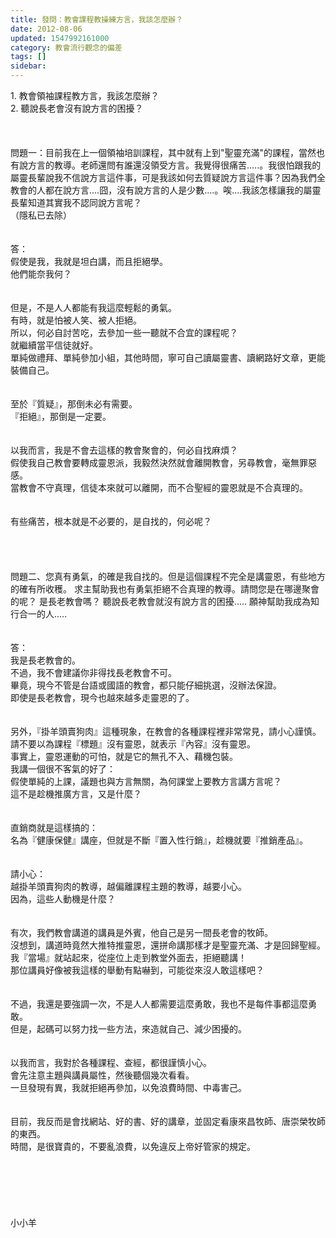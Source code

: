 ```yaml
---
title: 發問：教會課程教操練方言，我該怎麼辦？
date: 2012-08-06
updated: 1547992161000
category: 教會流行觀念的偏差
tags: []
sidebar: 
---
```


<p>1.	教會領袖課程教方言，我該怎麼辦？<br/>2.	聽說長老會沒有說方言的困擾？<br/><!--more--><br/><br/><br/>問題一：目前我在上一個領袖培訓課程，其中就有上到"聖靈充滿"的課程，當然也有說方言的教導。老師還問有誰還沒領受方言。我覺得很痛苦.....。我很怕跟我的屬靈長輩說我不信說方言這件事，可是我該如何去質疑說方言這件事？因為我們全教會的人都在說方言....囧，沒有說方言的人是少數....。唉....我該怎樣讓我的屬靈長輩知道其實我不認同說方言呢？<br/>（隱私已去除）<br/><br/><br/>答：<br/>假使是我，我就是坦白講，而且拒絕學。<br/>他們能奈我何？<br/><br/> <br/>但是，不是人人都能有我這麼輕鬆的勇氣。<br/>有時，就是怕被人笑、被人拒絕。<br/>所以，何必自討苦吃，去參加一些一聽就不合宜的課程呢？<br/>就繼續當平信徒就好。<br/>單純做禮拜、單純參加小組，其他時間，寧可自己讀屬靈書、讀網路好文章，更能裝備自己。<br/><br/><br/>至於『質疑』，那倒未必有需要。<br/>『拒絕』，那倒是一定要。<br/> <br/><br/>以我而言，我是不會去這樣的教會聚會的，何必自找麻煩？<br/>假使我自己教會要轉成靈恩派，我毅然決然就會離開教會，另尋教會，毫無罪惡感。<br/>當教會不守真理，信徒本來就可以離開，而不合聖經的靈恩就是不合真理的。<br/><br/> <br/>有些痛苦，根本就是不必要的，是自找的，何必呢？<br/><br/><br/><br/><br/>問題二、您真有勇氣，的確是我自找的。但是這個課程不完全是講靈恩，有些地方的確有所收穫。 求主幫助我也有勇氣拒絕不合真理的教導。請問您是在哪邊聚會的呢？ 是長老教會嗎？ 聽說長老教會就沒有說方言的困擾..... 願神幫助我成為知行合一的人.....<br/> <br/><br/>答：<br/>我是長老教會的。<br/>不過，我不會建議你非得找長老教會不可。<br/>畢竟，現今不管是台語或國語的教會，都只能仔細挑選，沒辦法保證。<br/>即使是長老教會，現今也越來越多走靈恩的了。<br/><br/> <br/>另外，『掛羊頭賣狗肉』這種現象，在教會的各種課程裡非常常見，請小心謹慎。<br/>請不要以為課程『標題』沒有靈恩，就表示『內容』沒有靈恩。<br/>事實上，靈恩運動的可怕，就是它的無孔不入、藉機包裝。<br/>我講一個很不客氣的好了：<br/>假使單純的上課，議題也與方言無關，為何課堂上要教方言講方言呢？<br/>這不是趁機推廣方言，又是什麼？<br/><br/> <br/>直銷商就是這樣搞的：<br/>名為『健康保健』講座，但就是不斷『置入性行銷』，趁機就要『推銷產品』。<br/><br/> <br/>請小心：<br/>越掛羊頭賣狗肉的教導，越偏離課程主題的教導，越要小心。<br/>因為，這些人動機是什麼？<br/><br/> <br/>有次，我們教會講道的講員是外賓，他自己是另一間長老會的牧師。<br/>沒想到，講道時竟然大推特推靈恩，還拼命講那樣才是聖靈充滿、才是回歸聖經。<br/>我『當場』就站起來，從座位上走到教堂外面去，拒絕聽講！<br/>那位講員好像被我這樣的舉動有點嚇到，可能從來沒人敢這樣吧？<br/><br/> <br/>不過，我還是要強調一次，不是人人都需要這麼勇敢，我也不是每件事都這麼勇敢。<br/>但是，起碼可以努力找一些方法，來造就自己、減少困擾的。<br/><br/> <br/>以我而言，我對於各種課程、查經，都很謹慎小心。<br/>會先注意主題與講員屬性，然後聽個幾次看看。<br/>一旦發現有異，我就拒絕再參加，以免浪費時間、中毒害己。<br/><br/> <br/>目前，我反而是會找網站、好的書、好的講章，並固定看康來昌牧師、唐崇榮牧師的東西。<br/>時間，是很寶貴的，不要亂浪費，以免違反上帝好管家的規定。<br/> <br/><br/><br/><br/><br/><br/>小小羊<br/><br/><br/><br/><br/><br/><br/><br/></p>